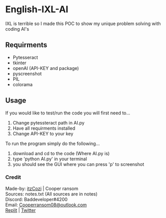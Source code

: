 # English-IXL-AI

IXL is terrible so I made this POC to show my unique problem solving with coding AI's 

## Requirments
- Pytesseract
- tkinter
- openAI (API-KEY and package)
- pyscreenshot
- PIL
- colorama

## Usage
If you would like to test/run the code you will first need to...

1. Change pytessteract path in AI.py
2. Have all requirments installed
3. Change API-KEY to your key

To run the program simply do the following...

1. download and cd to the code (Where AI.py is)
2. type 'python AI.py' in your terminal
3. you should see the GUI where you can press 'p' to screenshot

### Credit
Made-by: [itzCozi](https://github.com/itzCozi) | Cooper ransom                                                                                             
Sources: notes.txt (All sources are in notes)  
Discord: Baddeveloper#4200   
Email: Cooperransom08@outlook.com                                                                                                                             
[Replit](https://replit.com/@cozi08) | [Twitter](https://twitter.com/ransom_cooper)
